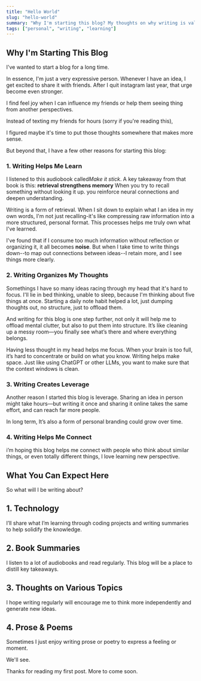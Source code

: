 ```yaml
---
title: "Hello World"
slug: "hello-world"
summary: "Why I'm starting this blog? My thoughts on why writing is valuable for learning, organizing thoughts, creating leverage, and connecting with others."
tags: ["personal", "writing", "learning"]
---
```


## Why I'm Starting This Blog

I've wanted to start a blog for a long time. 

In essence, I'm just a very expressive person. Whenever I have an idea, I get excited to share it with friends. After I quit instagram last year, that urge become even stronger. 

I find feel joy when I can influence my friends or help them seeing thing from another perspectives. 

Instead of texting my friends for hours (sorry if you're reading this), 

I figured maybe it's time to put those thoughts somewhere that makes more sense. 

But beyond that, I have a few other reasons for starting this blog: 

### 1. Writing Helps Me Learn

I listened to this audiobook called*Make it stick*. A key takeaway from that book is this: **retrieval strengthens memory** When you try to recall something without looking it up. you reinforce neural connections and deepen understanding. 

Writing is a form of retrieval. When I sit down to explain what I an idea in my own words, I'm not just recalling-it's like compressing raw information into a more structured, personal format. This processes helps me truly own what I've learned. 

I've found that if I consume too much information without reflection or organizing it, it all becomes **noise**. But when I take time to write things down--to map out connections between ideas--I retain more, and I see things more clearly. 

### 2. Writing Organizes My Thoughts

Somethings I have so many ideas racing through my head that it's hard to focus. I'll lie in bed thinking, unable to sleep, because I'm thinking about five things at once. Starting a daily note habit helped a lot, just dumping thoughts out, no structure, just to offload them.

And writing for this blog is one step further, not only it will help me to offload mental clutter, but also to put them into structure. It’s like cleaning up a messy room—you finally see what’s there and where everything belongs. 

Having less thought in my head helps me focus. When your brain is too full, it’s hard to concentrate or build on what you know. Writing helps make space. Just like using ChatGPT or other LLMs, you want to make sure that the context windows is clean. 

### 3. Writing Creates Leverage

Another reason I started this blog is leverage. Sharing an idea in person might take hours—but writing it once and sharing it online takes the same effort, and can reach far more people. 

In long term, It’s also a form of personal branding could grow over time. 
### 4. Writing Helps Me Connect

i’m hoping this blog helps me connect with people who think about similar things, or even totally different things, I love learning new perspective.

## **What You Can Expect Here**


So what will I be writing about?

## 1. **Technology**

I’ll share what I’m learning through coding projects and writing summaries to help solidify the knowledge.

## 2. **Book Summaries**

I listen to a lot of audiobooks and read regularly. This blog will be a place to distill key takeaways.

## 3. **Thoughts on Various Topics**

I hope writing regularly will encourage me to think more independently and generate new ideas.

## 4. **Prose & Poems**

Sometimes I just enjoy writing prose or poetry to express a feeling or moment.


We'll see. 


Thanks for reading my first post. More to come soon.
